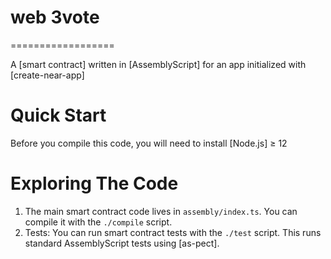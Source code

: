 # web 3vote

==================

A [smart contract] written in [AssemblyScript] for an app initialized with [create-near-app]

# Quick Start

Before you compile this code, you will need to install [Node.js] ≥ 12

# Exploring The Code

1. The main smart contract code lives in `assembly/index.ts`. You can compile
   it with the `./compile` script.
2. Tests: You can run smart contract tests with the `./test` script. This runs
   standard AssemblyScript tests using [as-pect].
